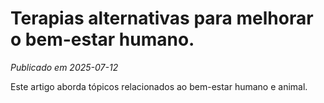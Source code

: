 # Terapias alternativas para melhorar o bem-estar humano.

*Publicado em 2025-07-12*

Este artigo aborda tópicos relacionados ao bem-estar humano e animal.
